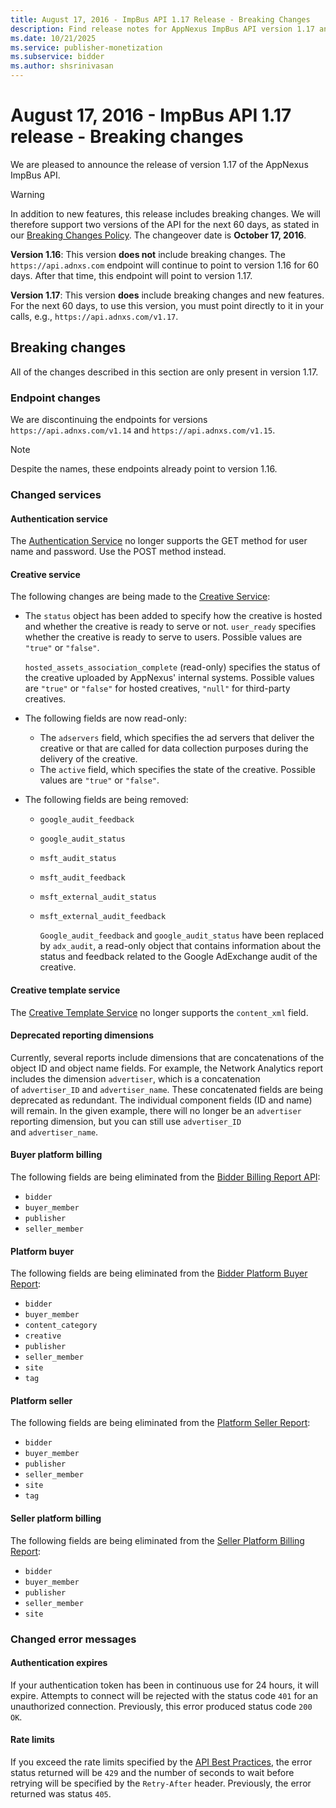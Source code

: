 ```yaml
---
title: August 17, 2016 - ImpBus API 1.17 Release - Breaking Changes
description: Find release notes for AppNexus ImpBus API version 1.17 and the breaking changes introduced in this version.
ms.date: 10/21/2025
ms.service: publisher-monetization
ms.subservice: bidder
ms.author: shsrinivasan
---
```


# August 17, 2016 - ImpBus API 1.17 release - Breaking changes

We are pleased to announce the release of version 1.17 of the AppNexus ImpBus API.

> [!WARNING]
> In addition to new features, this release includes breaking changes. We will therefore support two versions of the API for the next 60 days, as stated in our [Breaking Changes Policy](breaking-changes.md). The changeover date is **October 17, 2016**.
>
> **Version 1.16**: This version **does not** include breaking changes. The `https://api.adnxs.com` endpoint will continue to point to
> version 1.16 for 60 days. After that time, this endpoint will point to
> version 1.17.
>
> **Version 1.17**: This version **does** include breaking changes and new features. For the next 60 days, to use this version, you must point directly to it in your calls, e.g., `https://api.adnxs.com/v1.17`.

## Breaking changes

All of the changes described in this section are only present in version 1.17.

### Endpoint changes

We are discontinuing the endpoints for versions `https://api.adnxs.com/v1.14` and `https://api.adnxs.com/v1.15`.

> [!NOTE]
> Despite the names, these endpoints already point to version 1.16.

### Changed services

#### Authentication service

The [Authentication Service](authentication-service.md) no longer supports the GET method for user name and password. Use the POST method instead.

#### Creative service

The following changes are being made to the [Creative Service](creative-service.md):

- The `status` object has been added to specify how the creative is hosted and whether the creative is ready to serve or not. `user_ready` specifies whether the creative is ready to serve to users. Possible values are `"true"` or `"false"`.

    `hosted_assets_association_complete` (read-only) specifies the status of the creative uploaded by AppNexus' internal systems. Possible values are `"true"` or `"false"` for hosted creatives, `"null"` for third-party creatives.
- The following fields are now read-only:
  - The `adservers` field, which specifies the ad servers that deliver the creative or that are called for data collection purposes during the delivery of the creative.
  - The `active` field, which specifies the state of the creative. Possible values are `"true"` or `"false"`.
- The following fields are being removed:
  - `google_audit_feedback`
  - `google_audit_status`
  - `msft_audit_status`
  - `msft_audit_feedback`
  - `msft_external_audit_status`
  - `msft_external_audit_feedback`

    `Google_audit_feedback` and `google_audit_status` have been replaced by `adx_audit`, a read-only object that contains information about the status and feedback related to the Google AdExchange audit of the creative.

#### Creative template service

The [Creative Template Service](creative-template-service.md) no longer supports the `content_xml` field.

#### Deprecated reporting dimensions

Currently, several reports include dimensions that are concatenations of the object ID and object name fields. For example, the Network Analytics report includes the dimension `advertiser`, which is a concatenation of `advertiser_ID` and `advertiser_name`. These concatenated fields are being deprecated as redundant. The individual component fields (ID and name) will remain. In the given example, there will no longer be an `advertiser` reporting dimension, but you can still use `advertiser_ID` and `advertiser_name`.

#### Buyer platform billing

The following fields are being eliminated from the [Bidder Billing Report API](bidder-billing-report-api.md):

- `bidder`
- `buyer_member`
- `publisher`
- `seller_member`

#### Platform buyer

The following fields are being eliminated from the [Bidder Platform Buyer Report](bidder-platform-buyer-report.md):

- `bidder`
- `buyer_member`
- `content_category`
- `creative`
- `publisher`
- `seller_member`
- `site`
- `tag`

#### Platform seller

The following fields are being eliminated from the [Platform Seller Report](platform-seller-report.md):

- `bidder`
- `buyer_member`
- `publisher`
- `seller_member`
- `site`
- `tag` 

#### Seller platform billing

The following fields are being eliminated from the [Seller Platform Billing Report](seller-platform-billing-report.md):

- `bidder`
- `buyer_member`
- `publisher`
- `seller_member`
- `site`

### Changed error messages

#### Authentication expires

If your authentication token has been in continuous use for 24 hours, it will expire. Attempts to connect will be rejected with the status code `401` for an unauthorized connection. Previously, this error produced status code `200 OK`.

#### Rate limits

If you exceed the rate limits specified by the [API Best Practices](api-best-practices.md), the error status returned will be `429` and the number of seconds to wait before retrying will be specified by the `Retry-After` header. Previously, the error returned was status `405`.
